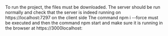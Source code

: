 To run the project, the files must be downloaded.
The server should be run normally
and check that the server is indeed running on https://localhost:7297
on the client side
The command npm i --force must be executed
and then the command npm start
and make sure it is running in the browser at https://3000localhost:

